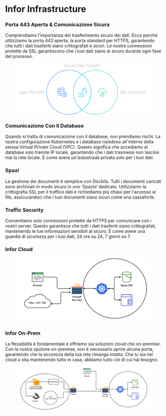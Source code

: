 # Infor Infrastructure

### Porta 443 Aperta & Comunicazione Sicura

Comprendiamo l'importanza del trasferimento sicuro dei dati. Ecco perché utilizziamo la porta 443 aperta, la porta standard per HTTPS, garantendo che tutti i dati trasferiti siano crittografati e sicuri. Le nostre connessioni protette da SSL garantiscono che i tuoi dati siano al sicuro durante ogni fase del processo.

<figure><img src=".gitbook/assets/inforInfratructure1.svg" alt=""><figcaption></figcaption></figure>

### Comunicazione Con Il Database

Quando si tratta di comunicazione con il database, non prendiamo rischi. La nostra configurazione Kubernetes e i database risiedono all'interno della stessa Virtual Private Cloud (VPC). Questo significa che accediamo al database solo tramite IP locale, garantendo che i dati trasmessi non lascino mai la rete locale. È come avere un'autostrada privata solo per i tuoi dati.

### Spazi

La gestione dei documenti è semplice con Docbits. Tutti i documenti caricati sono archiviati in modo sicuro in uno ‘Spazio’ dedicato. Utilizziamo la crittografia SSL per il traffico dati e richiediamo più chiavi per l'accesso ai file, assicurandoci che i tuoi documenti siano sicuri come una cassaforte.

### Traffic Security

Consentiamo solo connessioni protette da HTTPS per comunicare con i nostri server. Questo garantisce che tutti i dati trasferiti siano crittografati, mantenendo le tue informazioni sensibili al sicuro. È come avere una guardia di sicurezza per i tuoi dati, 24 ore su 24, 7 giorni su 7.

### Infor Cloud

<figure><img src=".gitbook/assets/inforInrastructure2.webp" alt=""><figcaption></figcaption></figure>

### Infor On-Prem

La flessibilità è fondamentale e offriamo sia soluzioni cloud che on-premise. Con la nostra opzione on-premise, non è necessario aprire alcuna porta, garantendo che la sicurezza della tua rete rimanga intatta. Che tu sia nel cloud o stia mantenendo tutto in casa, abbiamo tutto ciò di cui hai bisogno.

<figure><img src=".gitbook/assets/inforInfrastructure3.webp" alt=""><figcaption></figcaption></figure>
